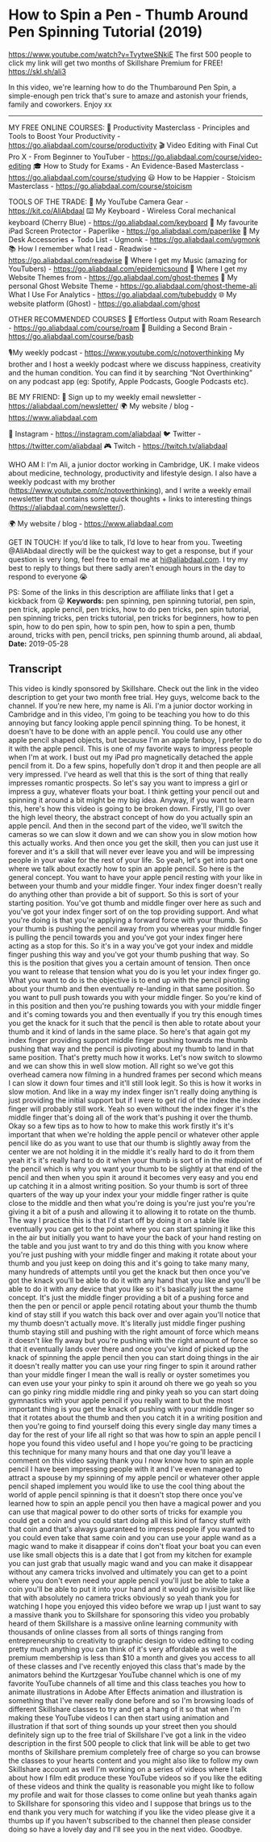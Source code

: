 # How to Spin a Pen - Thumb Around Pen Spinning Tutorial (2019)
https://www.youtube.com/watch?v=TvytweSNkiE
The first 500 people to click my link will get two months of Skillshare Premium for FREE! https://skl.sh/ali3

In this video, we're learning how to do the Thumbaround Pen Spin, a simple-enough pen trick that's sure to amaze and astonish your friends, family and coworkers. Enjoy xx

--------

MY FREE ONLINE COURSES:
🚀  Productivity Masterclass - Principles and Tools to Boost Your Productivity - https://go.aliabdaal.com/course/productivity
🎬  Video Editing with Final Cut Pro X - From Beginner to YouTuber - https://go.aliabdaal.com/course/video-editing
🎓  How to Study for Exams - An Evidence-Based Masterclass - https://go.aliabdaal.com/course/studying
😃  How to be Happier - Stoicism Masterclass - https://go.aliabdaal.com/course/stoicism

TOOLS OF THE TRADE:
🎥  My YouTube Camera Gear - https://kit.co/AliAbdaal
⌨️  My Keyboard - Wireless Coral mechanical keyboard (Cherry Blue) - https://go.aliabdaal.com/keyboard 
📝  My favourite iPad Screen Protector - Paperlike - https://go.aliabdaal.com/paperlike 
🎒 My Desk Accessories + Todo List - Ugmonk - https://go.aliabdaal.com/ugmonk
📚  How I remember what I read - Readwise - https://go.aliabdaal.com/readwise 
🎵  Where I get my Music (amazing for YouTubers) - https://go.aliabdaal.com/epidemicsound
👻 Where I get my Website Themes from - https://go.aliabdaal.com/ghost-themes
👻 My personal Ghost Website Theme - https://go.aliabdaal.com/ghost-theme-ali
What I Use For Analytics - https://go.aliabdaal.com/tubebuddy
🌐 My website platform (Ghost) - https://go.aliabdaal.com/ghost

OTHER RECOMMENDED COURSES
📔 Effortless Output with Roam Research - https://go.aliabdaal.com/course/roam
📓 Building a Second Brain - https://go.aliabdaal.com/course/basb

🎙My weekly podcast - https://www.youtube.com/c/notoverthinking
My brother and I host a weekly podcast where we discuss happiness, creativity and the human condition. You can find it by searching “Not Overthinking” on any podcast app (eg: Spotify, Apple Podcasts, Google Podcasts etc). 

BE MY FRIEND:
💌 Sign up to my weekly email newsletter - https://aliabdaal.com/newsletter/
🌍 My website / blog - https://www.aliabdaal.com 
 
📸 Instagram - https://instagram.com/aliabdaal
🐦 Twitter - https://twitter.com/aliabdaal
🎮 Twitch - https://twitch.tv/aliabdaal

WHO AM I:
I'm Ali, a junior doctor working in Cambridge, UK. I make videos about medicine, technology, productivity and lifestyle design. I also have a weekly podcast with my brother (https://www.youtube.com/c/notoverthinking), and I write a weekly email newsletter that contains some quick thoughts + links to interesting things (https://aliabdaal.com/newsletter/).

🌍 My website / blog - https://www.aliabdaal.com 

GET IN TOUCH:
If you’d like to talk, I’d love to hear from you. Tweeting @AliAbdaal directly will be the quickest way to get a response, but if your question is very long, feel free to email me at hi@aliabdaal.com. I try my best to reply to things but there sadly aren't enough hours in the day to respond to everyone 😭

PS: Some of the links in this description are affiliate links that I get a kickback from 😜
**Keywords:** pen spinning, pen spinning tutorial, pen spin, pen trick, apple pencil, pen tricks, how to do pen tricks, pen spin tutorial, pen spinning tricks, pen tricks tutorial, pen tricks for beginners, how to pen spin, how to do pen spin, how to spin pen, how to spin a pen, thumb around, tricks with pen, pencil tricks, pen spinning thumb around, ali abdaal, 
**Date:** 2019-05-28

## Transcript
 This video is kindly sponsored by Skillshare. Check out the link in the video description to get your two month free trial. Hey guys, welcome back to the channel. If you're new here, my name is Ali. I'm a junior doctor working in Cambridge and in this video, I'm going to be teaching you how to do this annoying but fancy looking apple pencil spinning thing. To be honest, it doesn't have to be done with an apple pencil. You could use any other apple pencil shaped objects, but because I'm an apple fanboy, I prefer to do it with the apple pencil. This is one of my favorite ways to impress people when I'm at work. I bust out my iPad pro magnetically detached the apple pencil from it. Do a few spins, hopefully don't drop it and then people are all very impressed. I've heard as well that this is the sort of thing that really impresses romantic prospects. So let's say you want to impress a girl or impress a guy, whatever floats your boat. I think getting your pencil out and spinning it around a bit might be my big idea. Anyway, if you want to learn this, here's how this video is going to be broken down. Firstly, I'll go over the high level theory, the abstract concept of how do you actually spin an apple pencil. And then in the second part of the video, we'll switch the cameras so we can slow it down and we can show you in slow motion how this actually works. And then once you get the skill, then you can just use it forever and it's a skill that will never ever leave you and will be impressing people in your wake for the rest of your life. So yeah, let's get into part one where we talk about exactly how to spin an apple pencil. So here is the general concept. You want to have your apple pencil resting with your like in between your thumb and your middle finger. Your index finger doesn't really do anything other than provide a bit of support. So this is sort of your starting position. You've got thumb and middle finger over here as such and you've got your index finger sort of on the top providing support. And what you're doing is that you're applying a forward force with your thumb. So your thumb is pushing the pencil away from you whereas your middle finger is pulling the pencil towards you and you've got your index finger here acting as a stop for this. So it's in a way you've got your index and middle finger pushing this way and you've got your thumb pushing that way. So this is the position that gives you a certain amount of tension. Then once you want to release that tension what you do is you let your index finger go. What you want to do is the objective is to end up with the pencil pivoting about your thumb and then eventually re-landing in that same position. So you want to pull push towards you with your middle finger. So you're kind of in this position and then you're pushing towards you with your middle finger and it's coming towards you and then eventually if you try this enough times you get the knack for it such that the pencil is then able to rotate about your thumb and it kind of lands in the same place. So here's that again got my index finger providing support middle finger pushing towards me thumb pushing that way and the pencil is pivoting about my thumb to land in that same position. That's pretty much how it works. Let's now switch to slowmo and we can show this in well slow motion. All right so we've got this overhead camera now filming in a hundred frames per second which means I can slow it down four times and it'll still look legit. So this is how it works in slow motion. And like in a way my index finger isn't really doing anything is just providing the initial support but if I were to get rid of the index the index finger will probably still work. Yeah so even without the index finger it's the middle finger that's doing all of the work that's pushing it over the thumb. Okay so a few tips as to how to how to make this work firstly it's it's important that when we're holding the apple pencil or whatever other apple pencil like do as you want to use that our thumb is slightly away from the center we are not holding it in the middle it's really hard to do it from them yeah it's it's really hard to do it when your thumb is sort of in the midpoint of the pencil which is why you want your thumb to be slightly at that end of the pencil and then when you spin it around it becomes very easy and you end up catching it in a almost writing position. So your thumb is sort of three quarters of the way up your index your your middle finger rather is quite close to the middle and then what you're doing is you're just you're you're giving it a bit of a push and allowing it to allowing it to rotate on the thumb. The way I practice this is that I'd start off by doing it on a table like eventually you can get to the point where you can start spinning it like this in the air but initially you want to have your the back of your hand resting on the table and you just want to try and do this thing with you know where you're just pushing with your middle finger and making it rotate about your thumb and you just keep on doing this and it's going to take many many, many hundreds of attempts until you get the knack but then once you've got the knack you'll be able to do it with any hand that you like and you'll be able to do it with any device that you like so it's basically just the same concept. It's just the middle finger providing a bit of a pushing force and then the pen or pencil or apple pencil rotating about your thumb the thumb kind of stay still if you watch this back over and over again you'll notice that my thumb doesn't actually move. It's literally just middle finger pushing thumb staying still and pushing with the right amount of force which means it doesn't like fly away but you're pushing with the right amount of force so that it eventually lands over there and once you've kind of picked up the knack of spinning the apple pencil then you can start doing things in the air it doesn't really matter you can use your ring finger to spin it around rather than your middle finger I mean the wall is really or oyster sometimes you can even use your your pinky to spin it around oh there we go yeah so you can go pinky ring middle middle ring and pinky yeah so you can start doing gymnastics with your apple pencil if you really want to but the most important thing is you get the knack of pushing with your middle finger so that it rotates about the thumb and then you catch it in a writing position and then you're going to find yourself doing this every single day many times a day for the rest of your life all right so that was how to spin an apple pencil I hope you found this video useful and I hope you're going to be practicing this technique for many many hours and that one day you'll leave a comment on this video saying thank you I now know how to spin an apple pencil I have been impressing people with it and I've even managed to attract a spouse by my spinning of my apple pencil or whatever other apple pencil shaped implement you would like to use the cool thing about the world of apple pencil spinning is that it doesn't stop there once you've learned how to spin an apple pencil you then have a magical power and you can use that magical power to do other sorts of tricks for example you could get a coin and you could start doing all this kind of fancy stuff with that coin and that's always guaranteed to impress people if you wanted to you could even take that same coin and you can use your apple wand as a magic wand to make it disappear if coins don't float your boat you can even use like small objects this is a date that I got from my kitchen for example you can just grab that usually magic wand and you can make it disappear without any camera tricks involved and ultimately you can get to a point where you don't even need your apple pencil you'll just be able to take a coin you'll be able to put it into your hand and it would go invisible just like that with absolutely no camera tricks obviously so yeah thank you for watching I hope you enjoyed this video before we wrap up I just want to say a massive thank you to Skillshare for sponsoring this video you probably heard of them Skillshare is a massive online learning community with thousands of online classes from all sorts of things ranging from entrepreneurship to creativity to graphic design to video editing to coding pretty much anything you can think of it's very affordable as well the premium membership is less than $10 a month and gives you access to all of these classes and I've recently enjoyed this class that's made by the animators behind the Kurtzgesar YouTube channel which is one of my favorite YouTube channels of all time and this class teaches you how to animate illustrations in Adobe After Effects animation and illustration is something that I've never really done before and so I'm browsing loads of different Skillshare classes to try and get a hang of it so that when I'm making these YouTube videos I can then start using animation and illustration if that sort of thing sounds up your street then you should definitely sign up to the free trial of Skillshare I've got a link in the video description in the first 500 people to click that link will be able to get two months of Skillshare premium completely free of charge so you can browse the classes to your hearts content and you might also like to follow my own Skillshare account as well I'm working on a series of videos where I talk about how I film edit produce these YouTube videos so if you like the editing of these videos and think the quality is reasonable you might like to follow my profile and wait for those classes to come online but yeah thanks again to Skillshare for sponsoring this video and I suppose that brings us to the end thank you very much for watching if you like the video please give it a thumbs up if you haven't subscribed to the channel then please consider doing so have a lovely day and I'll see you in the next video. Goodbye.
